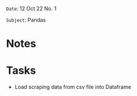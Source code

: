 `Date`: 12 Oct 22 No. 1

`Subject`: Pandas

# Notes

# Tasks
- Load scraping data from csv file into Dataframe